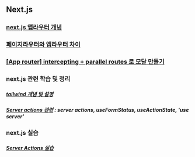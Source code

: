 ## Next.js

### [next.js 앱라우터 개념](./next.js-intro.md)

### [페이지라우터와 앱라우터 차이](./migration.md)

### [[App router] intercepting + parallel routes 로 모달 만들기](./next.js-modal/)

### next.js 관련 학습 및 정리

##### [tailwind 개념 및 설명](./next.js-tailwind.md)

##### [Server actions 관련](./next.js-server-actions.md) : server actions, useFormStatus, useActionState, 'use server'

### next.js 실습

##### [Server Actions 실습](./server-actions/)
